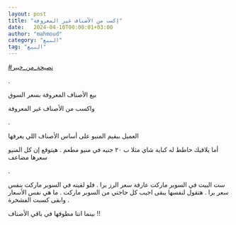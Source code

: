 ```yaml
---
layout: post
title: "إكسب من الأصناف غير المعروفة"
date:   2024-04-10T00:00:01+03:00
author: "mahmoud"
category: "البيع"
tag: "البيع"
---
```



[<u>\#نصيحة\_من\_خبير</u>](https://www.facebook.com/hashtag/%D9%86%D8%B5%D9%8A%D8%AD%D8%A9_%D9%85%D9%86_%D8%AE%D8%A8%D9%8A%D8%B1?__eep__=6&__cft__%5b0%5d=AZVBSr7I9EwxbLDk9DS4sbOPbXAVDOd3n8_sjFgm_lIwnGmjS11bhccqdn5D7PAEDoGKsa4HrQ4vItbtCgwNfmZszD6QkldhqZa4mRN-9Hkcg5C04mHeFjd5YK04B_Og99ABmmMciSUOcv_FP-mSjF2zwKrv6CUX7cCnkdD3wol-Cw&__tn__=*NK-R)

.

بيع الأصناف المعروفة بسعر السوق

واكسب من الأصناف غير المعروفة

.

العميل بيقيم المنيو على أساس الأصناف اللي يعرفها

أما يلاقيك حاطط له كباية شاي مثلا ب ٢٠ جنيه في منيو مطعم
. هيتوقع إن كل المنيو سعرها مضاعف

.

ست البيت في السوبر ماركت عارفة سعر الرز برا . فلو لقيته
في السوبر ماركت بنفس سعر برا . هتقول لنفسها يبقى اجيب كل حاجتي من السوبر
ماركت . ما هي نفس الأسعار . وابقى كسبت الفشخرة

بينما انتا مطوقها في باقي الأصناف !!
